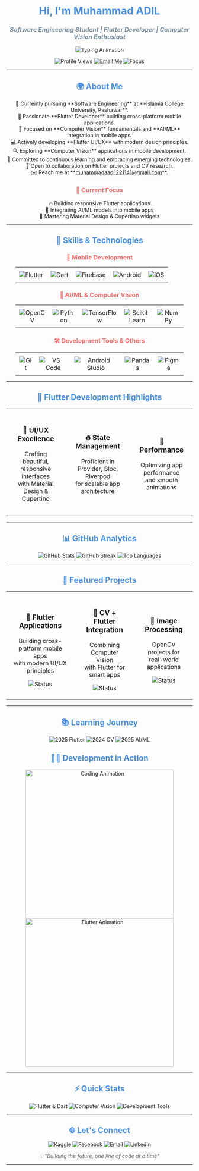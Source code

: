 <!-- Name and Profession -->
<h1 align="center" style="color: #4A90E2;"><strong>Hi, I'm Muhammad ADIL</strong></h1>
<h3 align="center" style="color: #7B92A3;"><em>Software Engineering Student | Flutter Developer | Computer Vision Enthusiast</em></h3>

<!-- Tagline with Typing Animation -->
<p align="center">
  <img src="https://readme-typing-svg.demolab.com?font=Fira+Code&size=22&duration=3000&pause=1000&color=3CCF91&center=true&vCenter=true&width=800&lines=Software+Engineer+in+Progress;Building+Flutter+Applications;Learning+Computer+Vision;Crafting+Beautiful+Mobile+UIs;Exploring+AI+%26+ML+Technologies" alt="Typing Animation">
</p>

<!-- Profile Views & Contact -->
<p align="center">
  <img src="https://komarev.com/ghpvc/?username=adil41&label=Profile%20Views&color=blue&style=flat-square" alt="Profile Views" /> 
  <a href="mailto:muhammadaadil221141@gmail.com">
    <img src="https://img.shields.io/badge/Email-Contact%20Me-red?style=flat-square" alt="Email Me" />
  </a>
  <img src="https://img.shields.io/badge/Focus-Mobile%20Development-brightgreen?style=flat-square" alt="Focus" />
</p>

<!-- About Me Section -->
<hr>
<h2 align="center" style="color: #4A90E2;">🌍 About Me</h2>
<p align="center" style="max-width: 600px;">
  🚀 Currently pursuing **Software Engineering** at **Islamia College University, Peshawar**.<br>
  📱 Passionate **Flutter Developer** building cross-platform mobile applications.<br>
  🎯 Focused on **Computer Vision** fundamentals and **AI/ML** integration in mobile apps.<br>
  💻 Actively developing **Flutter UI/UX** with modern design principles.<br>
  🔍 Exploring **Computer Vision** applications in mobile development.<br>
  🌱 Committed to continuous learning and embracing emerging technologies.<br>
  💬 Open to collaboration on Flutter projects and CV research.<br>
  ✉️ Reach me at **<a href="mailto:muhammadaadil221141@gmail.com">muhammadaadil221141@gmail.com</a>**.
</p>

<!-- Current Focus -->
<h3 align="center" style="color: #FF6B6B;">🎯 Current Focus</h3>
<p align="center">
  🔥 Building responsive Flutter applications<br>
  🤖 Integrating AI/ML models into mobile apps<br>
  🎨 Mastering Material Design & Cupertino widgets
</p>

<!-- Skills Section with Icons -->
<hr>
<h2 align="center" style="color: #4A90E2;">💼 Skills & Technologies</h2>

<h3 align="center" style="color: #FF6B6B;">📱 Mobile Development</h3>
<div align="center">
  <table style="width: 90%; border-collapse: collapse; text-align: center;">
    <tr>
      <td style="padding: 10px;">
        <img src="https://img.shields.io/badge/Flutter-02569B?style=for-the-badge&logo=flutter&logoColor=white" alt="Flutter" />
      </td>
      <td style="padding: 10px;">
        <img src="https://img.shields.io/badge/Dart-0175C2?style=for-the-badge&logo=dart&logoColor=white" alt="Dart" />
      </td>
      <td style="padding: 10px;">
        <img src="https://img.shields.io/badge/Firebase-FFCA28?style=for-the-badge&logo=firebase&logoColor=black" alt="Firebase" />
      </td>
      <td style="padding: 10px;">
        <img src="https://img.shields.io/badge/Android-3DDC84?style=for-the-badge&logo=android&logoColor=white" alt="Android" />
      </td>
      <td style="padding: 10px;">
        <img src="https://img.shields.io/badge/iOS-000000?style=for-the-badge&logo=ios&logoColor=white" alt="iOS" />
      </td>
    </tr>
  </table>
</div>

<h3 align="center" style="color: #FF6B6B;">🤖 AI/ML & Computer Vision</h3>
<div align="center">
  <table style="width: 90%; border-collapse: collapse; text-align: center;">
    <tr>
      <td style="padding: 10px;">
        <img src="https://img.shields.io/badge/OpenCV-27338e?style=for-the-badge&logo=opencv&logoColor=white" alt="OpenCV" />
      </td>
      <td style="padding: 10px;">
        <img src="https://img.shields.io/badge/Python-306998?style=for-the-badge&logo=python&logoColor=white" alt="Python" />
      </td>
      <td style="padding: 10px;">
        <img src="https://img.shields.io/badge/TensorFlow-FF6F00?style=for-the-badge&logo=tensorflow&logoColor=white" alt="TensorFlow" />
      </td>
      <td style="padding: 10px;">
        <img src="https://img.shields.io/badge/Scikit--Learn-F7931E?style=for-the-badge&logo=scikit-learn&logoColor=white" alt="Scikit Learn" />
      </td>
      <td style="padding: 10px;">
        <img src="https://img.shields.io/badge/NumPy-013243?style=for-the-badge&logo=numpy&logoColor=white" alt="NumPy" />
      </td>
    </tr>
  </table>
</div>

<h3 align="center" style="color: #FF6B6B;">🛠️ Development Tools & Others</h3>
<div align="center">
  <table style="width: 90%; border-collapse: collapse; text-align: center;">
    <tr>
      <td style="padding: 10px;">
        <img src="https://img.shields.io/badge/Git-F05032?style=for-the-badge&logo=git&logoColor=white" alt="Git" />
      </td>
      <td style="padding: 10px;">
        <img src="https://img.shields.io/badge/VS_Code-007ACC?style=for-the-badge&logo=visual-studio-code&logoColor=white" alt="VS Code" />
      </td>
      <td style="padding: 10px;">
        <img src="https://img.shields.io/badge/Android_Studio-3DDC84?style=for-the-badge&logo=android-studio&logoColor=white" alt="Android Studio" />
      </td>
      <td style="padding: 10px;">
        <img src="https://img.shields.io/badge/Pandas-150458?style=for-the-badge&logo=pandas&logoColor=white" alt="Pandas" />
      </td>
      <td style="padding: 10px;">
        <img src="https://img.shields.io/badge/Figma-F24E1E?style=for-the-badge&logo=figma&logoColor=white" alt="Figma" />
      </td>
    </tr>
  </table>
</div>

<!-- Flutter Highlights -->
<hr>
<h2 align="center" style="color: #4A90E2;">📱 Flutter Development Highlights</h2>
<div align="center">
  <table style="width: 100%; border-collapse: collapse;">
    <tr>
      <td align="center" style="padding: 20px;">
        <h3>🎨 UI/UX Excellence</h3>
        <p>Crafting beautiful, responsive interfaces<br>with Material Design & Cupertino</p>
      </td>
      <td align="center" style="padding: 20px;">
        <h3>🔥 State Management</h3>
        <p>Proficient in Provider, Bloc, Riverpod<br>for scalable app architecture</p>
      </td>
      <td align="center" style="padding: 20px;">
        <h3>🚀 Performance</h3>
        <p>Optimizing app performance<br>and smooth animations</p>
      </td>
    </tr>
  </table>
</div>

<!-- GitHub Stats with Clean Theme -->
<hr>
<h2 align="center" style="color: #4A90E2;">📊 GitHub Analytics</h2>
<div align="center">
  <img src="https://github-readme-stats.vercel.app/api?username=adil41&show_icons=true&theme=vue&count_private=true" alt="GitHub Stats" />
  <img src="https://github-readme-streak-stats.herokuapp.com/?user=adil41&theme=vue" alt="GitHub Streak" />
  <img src="https://github-readme-stats.vercel.app/api/top-langs/?username=adil41&layout=compact&theme=vue" alt="Top Languages" />
</div>

<!-- Featured Projects Section -->
<hr>
<h2 align="center" style="color: #4A90E2;">🚀 Featured Projects</h2>
<div align="center">
  <table style="width: 100%; border-collapse: collapse;">
    <tr>
      <td align="center" style="padding: 20px;">
        <h3>📱 Flutter Applications</h3>
        <p>Building cross-platform mobile apps<br>with modern UI/UX principles</p>
        <img src="https://img.shields.io/badge/Status-In%20Development-yellow?style=flat-square" alt="Status" />
      </td>
      <td align="center" style="padding: 20px;">
        <h3>🤖 CV + Flutter Integration</h3>
        <p>Combining Computer Vision<br>with Flutter for smart apps</p>
        <img src="https://img.shields.io/badge/Status-Research%20Phase-blue?style=flat-square" alt="Status" />
      </td>
      <td align="center" style="padding: 20px;">
        <h3>🎯 Image Processing</h3>
        <p>OpenCV projects for<br>real-world applications</p>
        <img src="https://img.shields.io/badge/Status-Active-green?style=flat-square" alt="Status" />
      </td>
    </tr>
  </table>
</div>

<!-- Learning Journey -->
<hr>
<h2 align="center" style="color: #4A90E2;">📚 Learning Journey</h2>
<p align="center">
  <img src="https://img.shields.io/badge/2025-Flutter%20Development-blue?style=for-the-badge" alt="2025 Flutter" />
  <img src="https://img.shields.io/badge/2024-Computer%20Vision-green?style=for-the-badge" alt="2024 CV" />
  <img src="https://img.shields.io/badge/2025-AI/ML%20Integration-purple?style=for-the-badge" alt="2025 AI/ML" />
</p>

<!-- Coding Animation Section -->
<h2 align="center" style="color: #4A90E2;">👨‍💻 Development in Action</h2>
<div align="center">
  <img src="https://media.giphy.com/media/qgQUggAC3Pfv687qPC/giphy.gif" alt="Coding Animation" width="400" />
  <img src="https://media.giphy.com/media/L1R1tvI9svkIWwpVYr/giphy.gif" alt="Flutter Animation" width="400" />
</div>

<!-- Stats Cards -->
<hr>
<h2 align="center" style="color: #4A90E2;">⚡ Quick Stats</h2>
<p align="center">
  <img src="https://img.shields.io/badge/Code-Flutter%20%26%20Dart-informational?style=flat&logo=flutter&logoColor=white&color=2bbc8a" alt="Flutter & Dart" />
  <img src="https://img.shields.io/badge/AI/ML-Computer%20Vision-informational?style=flat&logo=opencv&logoColor=white&color=2bbc8a" alt="Computer Vision" />
  <img src="https://img.shields.io/badge/Tools-VS%20Code%20%26%20Android%20Studio-informational?style=flat&logo=visual-studio-code&logoColor=white&color=2bbc8a" alt="Development Tools" />
</p>

<!-- Footer with Social Links and Contact -->
<hr>
<h2 align="center" style="color: #4A90E2;">🌐 Let's Connect</h2>
<p align="center">
  <a href="https://kaggle.com/muhammad aadil" target="_blank">
    <img src="https://img.shields.io/badge/Kaggle-20BEFF?style=for-the-badge&logo=kaggle&logoColor=white" alt="Kaggle" />
  </a>
  <a href="https://fb.com/muhammad adil" target="_blank">
    <img src="https://img.shields.io/badge/Facebook-1877F2?style=for-the-badge&logo=facebook&logoColor=white" alt="Facebook" />
  </a>
  <a href="mailto:muhammadaadil221141@gmail.com">
    <img src="https://img.shields.io/badge/Email-0078D4?style=for-the-badge&logo=microsoft-outlook&logoColor=white" alt="Email" />
  </a>
  <a href="https://linkedin.com/in/muhammad-adil" target="_blank">
    <img src="https://img.shields.io/badge/LinkedIn-0A66C2?style=for-the-badge&logo=linkedin&logoColor=white" alt="LinkedIn" />
  </a>
</p>

<!-- Footer Note -->
<p align="center" style="color: #666; font-style: italic;">
  💡 "Building the future, one line of code at a time"
</p>

<hr>
